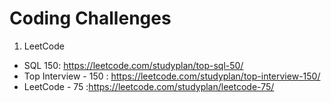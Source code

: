 # Coding Challenges
1. LeetCode
* SQL 150: https://leetcode.com/studyplan/top-sql-50/
* Top Interview - 150 : https://leetcode.com/studyplan/top-interview-150/
* LeetCode - 75 :https://leetcode.com/studyplan/leetcode-75/